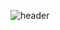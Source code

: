 ![header](https://capsule-render.vercel.app/api?type=wave&color=auto&height=300&section=header&text=Model%20render&fontSize=90)
